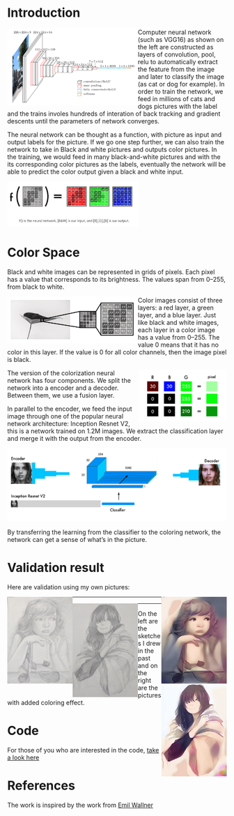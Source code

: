 # Introduction

<img align="left" src="../imagenet_vgg16.png" width="300" />

Computer neural network (such as VGG16) as shown on the left are constructed as layers of convolution, pool, relu to automatically extract the feature from the image and later to classify the image (as cat or dog for example). In order to train the network, we feed in millions of cats and dogs pictures with the label and the trains involes hundreds of interation of back tracking and gradient descents until the parameters of network converges.

The neural network can be thought as a function, with picture as input and output labels for the picture.  If we go one step further, we can also train the network to take in Black and white pictures and outputs color pictures.  In the training, we would feed in many black-and-white pictures and with the its corresponding color pictures as the labels, eventually the network will be able to predict the color output given a black and white input.

<img src="function.png" width="300" />

# Color Space

Black and white images can be represented in grids of pixels. Each pixel has a value that corresponds to its brightness. The values span from 0–255, from black to white.

<img align="left" src="black.png" width="300" />

Color images consist of three layers: a red layer, a green layer, and a blue layer. Just like black and white images, each layer in a color image has a value from 0–255. The value 0 means that it has no color in this layer. If the value is 0 for all color channels, then the image pixel is black.

<img align="right" src="rgb.png" width="200" />

The version of the colorization neural network has four components.  We split the network into a encoder and a decoder.  Between them, we use a fusion layer.

In parallel to the encoder, we feed the input image through one of the popular neural network architecture: Inception Resnet V2, this is a network trained on 1.2M images.  We extract the classification layer and merge it with the output from the encoder.

<img src="inceptionv2.png" width="600" />

By transferring the learning from the classifier to the coloring network, the network can get a sense of what’s in the picture. 

# Validation result

Here are validation using my own pictures:

<img align="left" src="girl_sketch.jpg" width="150" />
<img align="right" src="girl_color_yellow.jpg" width="150" />

----

<img align="left" src="teenager_sketch.jpg" width="150" />
<img align="right" src="teenager_color.jpg" width="150" />

----

On the left are the sketches I drew in the past and on the right are the pictures with added coloring effect.

# Code

For those of you who are interested in the code, [take a look here](full_version.ipynb)

# References

The work is inspired by the work from [Emil Wallner](https://github.com/emilwallner/Coloring-greyscale-images-in-Keras)
